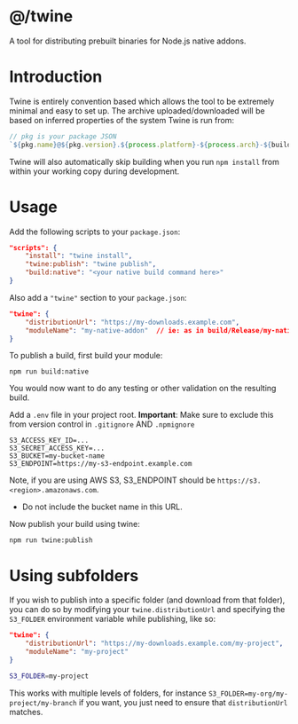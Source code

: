 # @/twine

A tool for distributing prebuilt binaries for Node.js native addons.

# Introduction

Twine is entirely convention based which allows the tool to be extremely minimal and easy to set up.
The archive uploaded/downloaded will be based on inferred properties of the system Twine is run from:

```ts
// pkg is your package JSON
`${pkg.name}@${pkg.version}.${process.platform}-${process.arch}-${buildType}.tgz`
```

Twine will also automatically skip building when you run `npm install` from within your working copy during 
development.

# Usage

Add the following scripts to your `package.json`:

```json
"scripts": {
    "install": "twine install",
    "twine:publish": "twine publish",
    "build:native": "<your native build command here>"
}
```

Also add a `"twine"` section to your `package.json`:

```json
"twine": {
    "distributionUrl": "https://my-downloads.example.com",
    "moduleName": "my-native-addon"  // ie: as in build/Release/my-native-addon.node
}
```

To publish a build, first build your module:
```
npm run build:native
```

You would now want to do any testing or other validation on the resulting build.

Add a `.env` file in your project root.
**Important**: Make sure to exclude this from version control in `.gitignore` AND `.npmignore`

```
S3_ACCESS_KEY_ID=...
S3_SECRET_ACCESS_KEY=...
S3_BUCKET=my-bucket-name
S3_ENDPOINT=https://my-s3-endpoint.example.com
```

Note, if you are using AWS S3, S3_ENDPOINT should be `https://s3.<region>.amazonaws.com`.
* Do not include the bucket name in this URL.

Now publish your build using twine:

```
npm run twine:publish
```

# Using subfolders

If you wish to publish into a specific folder (and download from that folder), you can do so by modifying your
`twine.distributionUrl` and specifying the `S3_FOLDER` environment variable while publishing, like so:

```json
"twine": {
    "distributionUrl": "https://my-downloads.example.com/my-project",
    "moduleName": "my-project"
}
```

```bash
S3_FOLDER=my-project
```

This works with multiple levels of folders, for instance `S3_FOLDER=my-org/my-project/my-branch` if you want, you just
need to ensure that `distributionUrl` matches.